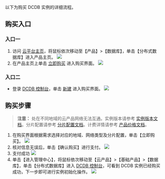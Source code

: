 以下为购买 DCDB 实例的详细流程。
## 购买入口
### 入口一
1. 访问 [云平台主页](http://tcecqpoc.fsphere.cn/)，将鼠标依次移动至【产品】>【数据库】，单击【分布式数据库】进入产品主页。
	![](http://imgcache.tcecqpoc.fsphere.cn/image/mc.qcloudimg.com/static/img/b1ff39c119f92b175276596afb46d94a/r1.png)
2. 在产品主页上单击 [立即购买](https://buy.tce.fsphere.cn/dcdb)        进入购买界面。
	![](http://imgcache.tcecqpoc.fsphere.cn/image/mc.qcloudimg.com/static/img/d72b569da05fc5dda1b74b61efcecf62/r2.png)

### 入口二
- 登录 [ DCDB 控制台](http://console.tce.fsphere.cn/dcdb)，单击 [新建](https://buy.tce.fsphere.cn/dcdb) 进入购买界面。
	![](http://imgcache.tcecqpoc.fsphere.cn/image/mc.qcloudimg.com/static/img/0f6bc721d0d1f5afa480b3933def8ae5/r3.png)
	
## 购买步骤
> **注意：**
> 处在不同地域的云产品网络无法互通。实例版本请参考 [实例版本文档](http://tcecqpoc.fsphere.cn/document/product/237/6918)。分片配置请参考 [分片配置文档](http://tcecqpoc.fsphere.cn/document/product/557/9347)。计费详情请参考 [产品价格文档](http://tcecqpoc.fsphere.cn/document/product/237/2034)。

1. 在购买界面根据需求选择对应的地域、网络类型及分片配置，单击【立即购买】。
	![](http://imgcache.tcecqpoc.fsphere.cn/image/mc.qcloudimg.com/static/img/276167a188a20485323856cf5062ca04/r4.png)
2. 核对信息无误后，单击【确认购买】进行支付。
	![](http://imgcache.tcecqpoc.fsphere.cn/image/mc.qcloudimg.com/static/img/2e4cf68c2838e92cfe905bcbe6fa27cd/r5.png)
3. 支付成功
![](http://imgcache.tcecqpoc.fsphere.cn/image/mc.qcloudimg.com/static/img/f959063fa86d13d83558b48baec3cd86/r6.png)
4. 单击【进入管理中心】，将鼠标依次移动至【云产品】>【基础产品】>【数据库】，单击【分布式数据库】进入 [ DCDB 控制台](http://console.tce.fsphere.cn/dcdb)，可看到 DCDB 实例已经购买成功，下一步即可进行实例初始化操作。
![](http://imgcache.tcecqpoc.fsphere.cn/image/mc.qcloudimg.com/static/img/249a71ad1cf6b888d96d0d1170e0f88f/r7.png)